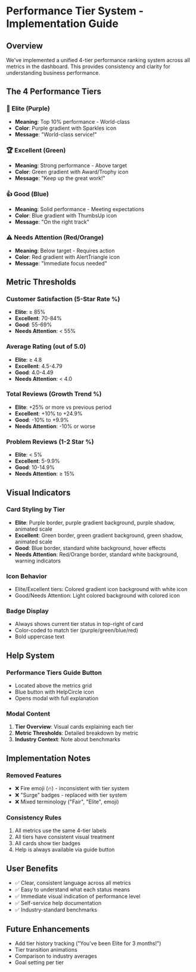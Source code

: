 # Performance Tier System - Implementation Guide

## Overview
We've implemented a unified 4-tier performance ranking system across all metrics in the dashboard. This provides consistency and clarity for understanding business performance.

## The 4 Performance Tiers

### 🌟 Elite (Purple)
- **Meaning**: Top 10% performance - World-class
- **Color**: Purple gradient with Sparkles icon
- **Message**: "World-class service!"

### 🏆 Excellent (Green)
- **Meaning**: Strong performance - Above target
- **Color**: Green gradient with Award/Trophy icon  
- **Message**: "Keep up the great work!"

### 👍 Good (Blue)
- **Meaning**: Solid performance - Meeting expectations
- **Color**: Blue gradient with ThumbsUp icon
- **Message**: "On the right track"

### ⚠️ Needs Attention (Red/Orange)
- **Meaning**: Below target - Requires action
- **Color**: Red gradient with AlertTriangle icon
- **Message**: "Immediate focus needed"

## Metric Thresholds

### Customer Satisfaction (5-Star Rate %)
- **Elite**: ≥ 85%
- **Excellent**: 70-84%
- **Good**: 55-69%
- **Needs Attention**: < 55%

### Average Rating (out of 5.0)
- **Elite**: ≥ 4.8
- **Excellent**: 4.5-4.79
- **Good**: 4.0-4.49
- **Needs Attention**: < 4.0

### Total Reviews (Growth Trend %)
- **Elite**: +25% or more vs previous period
- **Excellent**: +10% to +24.9%
- **Good**: -10% to +9.9%
- **Needs Attention**: -10% or worse

### Problem Reviews (1-2 Star %)
- **Elite**: < 5%
- **Excellent**: 5-9.9%
- **Good**: 10-14.9%
- **Needs Attention**: ≥ 15%

## Visual Indicators

### Card Styling by Tier
- **Elite**: Purple border, purple gradient background, purple shadow, animated scale
- **Excellent**: Green border, green gradient background, green shadow, animated scale
- **Good**: Blue border, standard white background, hover effects
- **Needs Attention**: Red/Orange border, standard white background, warning indicators

### Icon Behavior
- Elite/Excellent tiers: Colored gradient icon background with white icon
- Good/Needs Attention: Light colored background with colored icon

### Badge Display
- Always shows current tier status in top-right of card
- Color-coded to match tier (purple/green/blue/red)
- Bold uppercase text

## Help System

### Performance Tiers Guide Button
- Located above the metrics grid
- Blue button with HelpCircle icon
- Opens modal with full explanation

### Modal Content
1. **Tier Overview**: Visual cards explaining each tier
2. **Metric Thresholds**: Detailed breakdown by metric
3. **Industry Context**: Note about benchmarks

## Implementation Notes

### Removed Features
- ❌ Fire emoji (🔥) - inconsistent with tier system
- ❌ "Surge" badges - replaced with tier system
- ❌ Mixed terminology ("Fair", "Elite", emoji)

### Consistency Rules
1. All metrics use the same 4-tier labels
2. All tiers have consistent visual treatment
3. All cards show tier badges
4. Help is always available via guide button

## User Benefits
- ✅ Clear, consistent language across all metrics
- ✅ Easy to understand what each status means
- ✅ Immediate visual indication of performance level
- ✅ Self-service help documentation
- ✅ Industry-standard benchmarks

## Future Enhancements
- Add tier history tracking ("You've been Elite for 3 months!")
- Tier transition animations
- Comparison to industry averages
- Goal setting per tier
